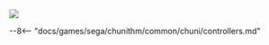 <img class="header-logo" src="/img/sega/chunithm/crystal/logo.webp">

--8<-- "docs/games/sega/chunithm/common/chuni/controllers.md"
